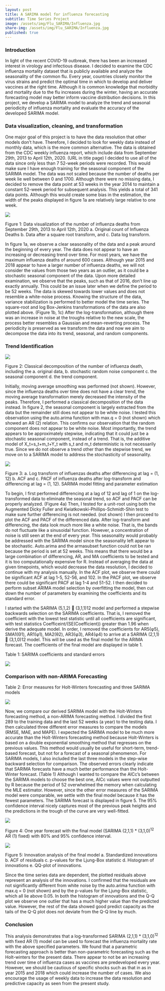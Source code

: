 ```yaml
---
layout: post
title: A SARIMA model for influenza forecasting
subtitle: Time Series Project
image: /assets/img/Flu_SARIMA/Influenza.jpg
share-img: /assets/img/Flu_SARIMA/Influenza.jpg
published: true
---
```


### Introduction
In light of the recent COVID-19 outbreak, there has been an increased interest in virology and infectious disease. I decided to examine the CDC influenza mortality dataset that is publicly available and analyze the seasonality of the common flu. Every year, countries closely monitor the virus strains and predict the optimal time in which to develop and deliver vaccines at the right time. Although it is common knowledge that morbidity and mortality due to the flu increases during the winter, having an accurate forecasting model may better inform vaccine distribution decisions. In this project, we develop a SARIMA model to analyze the trend and seasonal periodicity of influenza mortality and evaluate the accuracy of the developed SARIMA model.

### Data visualization, cleaning, and transformation
One major goal of this project is to have the data resolution that other models don’t have. Therefore, I decided to look for weekly data instead of monthly data, which is the more common alternative. The data is obtained from the CDC weekly influenza report, which include data from September 29th, 2013 to April 12th, 2020. (URL in title page) I decided to use all of the data since only less than 7 52-week periods were recorded. This would make sure I have enough training for the seasonal component of the SARIMA model. The data was not scaled because the number of deaths per week lie well between 0 and 1700. Although there were no missing data, I decided to remove the data point at 53 weeks in the year 2014 to maintain a constant 52-week period for subsequent analysis. This yields a total of 341 data points. Although this would create some bias in the estimation, the width of the peaks displayed in figure 1a are relatively large relative to one week.

![](/assets/img/Flu_SARIMA/figure_1.png)

Figure 1: Data visualization of the number of influenza deaths from September 29th, 2013 to April 12th, 2020 a. Original count of Influenza Deaths b. Data after a square root transform, and c. Data log transform.

In figure 1a, we observe a clear seasonality of the data and a peak around the beginning of every year. The data does not appear to have an increasing or decreasing trend over time. For most years, we have the maximum influenza deaths of around 600 cases. Although year 2015 and 2018 appear to have a larger number of influenza deaths, we will not consider the values from those two years as an outlier, as it could be a stochastic seasonal component of the data. Upon more detailed examination, we observe that the peaks, such as that of 2016, don’t line up exactly annually. This could be an issue later when we define the period to be 52 weeks. The data is skewed towards lower values and does not resemble a white-noise process. Knowing the structure of the data, variance stabilization is performed to better model the time series. The square-root and log Box-Jenkins transformations of the data are also plotted above. (Figure 1b, 1c) After the log-transformation, although there was an increase in noise at the troughs relative to the new scale, the process better resembles a Gaussian and mean-reverting process. The periodicity is preserved as we transform the data and now we aim to decompose the data into its trend, seasonal, and random components.

### Trend Identification
 
![](/assets/img/Flu_SARIMA/figure_2.png)

Figure 2: Classical decomposition of the number of influenza death, including the a. original data, b. stochastic random noise component c. the seasonal component d. the trend component.

Initially, moving average smoothing was performed (not shown). However, since the influenza deaths over time does not have a clear trend, the moving average transformation merely decreased the intensity of the peaks. Therefore, I performed a classical decomposition of the data instead. In figure 2, the seasonal component is largely extracted from the data but the remainder still does not appear to be white noise. I tested this observation using the auto.arima function with max.q = 0 (not shown) which showed an AR (2) relation. This confirms our observation that the random component does not appear to be white noise. Most importantly, the trend appears to be approximately stepwise, indicating that it could just be a stochastic seasonal component, instead of a trend. That is, the additive model of X_t=s_t+m_t+Y_t with s_t and m_t deterministic is not necessarily true. Since we do not observe a trend other than the stepwise trend, we move on to a SARIMA model to address the stochasticity of seasonality.
 
![](/assets/img/Flu_SARIMA/figure_3.png)

Figure 3: a. Log transform of influenzas deaths after differencing at lag = (1, 12) b. ACF and c. PACF of influenza deaths after log-transform and differencing at lag = (1, 12).
SARIMA model fitting and parameter estimation

To begin, I first performed differencing at a lag of 12 and lag of 1 on the log-transformed data to eliminate the seasonal trend, so ACF and PACF can be properly analyzed. (Figure 4a) Then, I tested for a unit-root using both the Augmented Dicky Fuller and Kwiatkowski-Phillips-Schmidt-Shin test to make sure further differencing is not needed. (not shown) I then proceed to plot the ACF and PACF of the differenced data. After log-transform and differencing, the data look much more like a white noise. That is, the bands do not fluctuate like a sinusoidal function. However, a concentration of noise is still seen at the end of every year. This seasonality would probably be addressed with the SARIMA model since the seasonality left appear to be stochastic. Auto.arima and the armasubset function could not be ran because the period is set at 52 weeks. This means that there would be a large combination of differencing, AR, and MA coefficients to be tested and it is too computationally expensive for R. Instead of averaging the data at given timepoints, which would decrease the data resolution, I decided to continue with my analysis manually. In the ACF plot, we observe there could be significant ACF at lag 1-5, 52-56, and 102. In the PACF plot, we observe there could be significant PACF at lag 1-4 and 51-52. I then decided to perform subset ARIMA model selection by overfitting the model, then cut down the number of parameters by examining the coefficients and its standard error.

I started with the SARIMA (5,1,2)  (3,1,1)12 model and performed a stepwise backwards selection on the SARIMA coefficients. That is, I removed the coefficient with the lowest test statistic until all coefficients are significant, with test statistics Coefficeint/(SE(Coefficient)) greater than 1.96 when derive the adequate model. In order, I removed the coefficients for AR5(φ5), SMA1(Θ1), AR1(φ1), MA2(θ2), AR3(φ3), AR4(φ4) to arrive at a SARIMA (2,1,1)  (3,1,0)12 model. This will be used as the final model for the ARIMA forecast. The coefficients of the final model are displayed in table 1.

Table 1: SARIMA coefficients and standard errors

![](/assets/img/Flu_SARIMA/table_1.png)

### Comparison with non-ARIMA Forecasting

Table 2: Error measures for Holt-Winters forecasting and three SARIMA models

![](/assets/img/Flu_SARIMA/table_2.png)

Now, we compare our derived SARIMA model with the Holt-Winters forecasting method, a non-ARIMA forecasting method. I divided the first 289 to the training data and the last 52 weeks (a year) to the testing data. I then calculated three different error measures to compare the models (RMSE, MAE, and MAPE). I expected the SARIMA model to be much more accurate than the Holt-Winters forecasting method because Holt-Winters is based on a double exponential smoothing method that regresses on the previous values. This method would usually be useful for short-term, trend-based forecast, but not for a forecast of a seasonal phenomenon. For SARIMA models, I also included the last three models in the step-wise backward selection for comparison. The observed errors clearly indicate that SARIMA forecasts have a much better performance than the Holt-Winter forecast. (Table 1) Although I wanted to compare the AICc’s between the SARIMA models to choose the best one, AICc values were not outputted by R because the period of 52 overwhelmed the memory when calculating the MLE estimator. However, since the other error measures of the SARIMA model were comparable, we settle with the final model because it has the fewest parameters. The SARIMA forecast is displayed in figure 5. The 95% confidence interval nicely captures most of the previous peak heights and the predictions in the trough of the curve are very well-fitted.
 
![](/assets/img/Flu_SARIMA/figure_4.png.png)

Figure 4: One year forecast with the final model (SARIMA (2,1,1) * (3,1,0)<sup>12</sup> AR (1) fixed) with 80% and 95% confidence interval.

![](/assets/img/Flu_SARIMA/figure_5.png)

Figure 5: Innovation analysis of the final model a. Standardized innovations b. ACF of residuals c. p-values for the Ljung-Box statistic d. Histogram of innovations e. QQ-plot of innovations.

Since the time series data are dependent, the plotted residuals above represent an analysis of the innovations. I confirmed that the residuals are not significantly different from white noise by the auto.arima function with max.q = 0 (not shown) and by the p-values for the Ljung-Box statistic, which all lie above 0.05. In both the histogram of innovations and the Q-Q plot we observe one outlier that has a much higher value than the predicted value. However, the rest of the data showed good predict capacity as the tails of the Q-Q plot does not deviate from the Q-Q line by much.

### Conclusion
This analysis demonstrates that a log-transformed SARIMA (2,1,1) * (3,1,0)<sup>12</sup> with fixed AR (1) model can be used to forecast the influenza mortality rate with the above specified parameters. We found that a parametric forecasting approach is better than non-parametric forecasting such as the Holt-winters for the present data. There appear to not be an increasing trend over time of influenza cases as vaccines are predeveloped every year. However, we should be cautious of specific shocks such as that in as in year 2015 and 2018 which could increase the number of cases. We also encourage the usage of weekly data to increase the data resolution and predictive capacity as seen from the present study.
